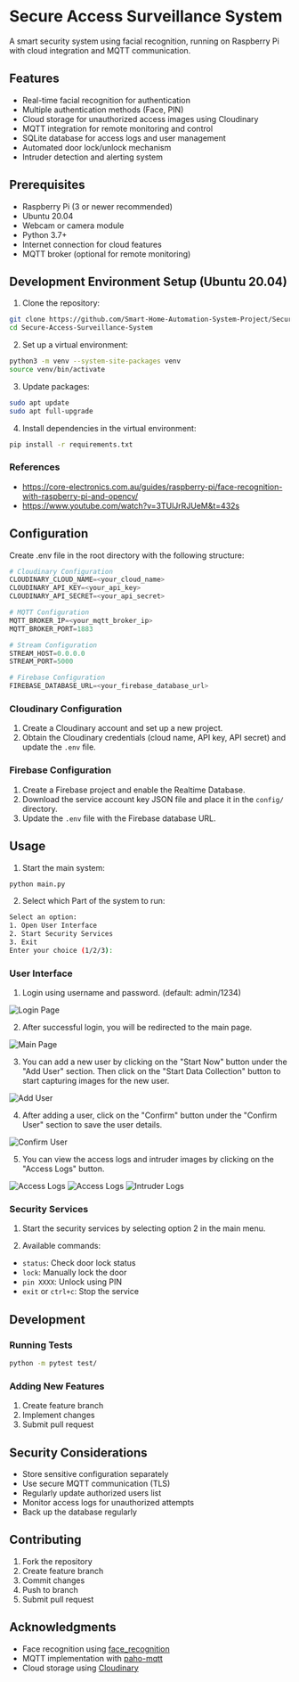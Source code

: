 # Secure Access Surveillance System

A smart security system using facial recognition, running on Raspberry Pi with cloud integration and MQTT communication.

## Features

- Real-time facial recognition for authentication
- Multiple authentication methods (Face, PIN)
- Cloud storage for unauthorized access images using Cloudinary
- MQTT integration for remote monitoring and control
- SQLite database for access logs and user management
- Automated door lock/unlock mechanism
- Intruder detection and alerting system

## Prerequisites

- Raspberry Pi (3 or newer recommended)
- Ubuntu 20.04
- Webcam or camera module
- Python 3.7+
- Internet connection for cloud features
- MQTT broker (optional for remote monitoring)

## Development Environment Setup (Ubuntu 20.04)

1. Clone the repository:
```bash
git clone https://github.com/Smart-Home-Automation-System-Project/Secure-Access-Surveillance-System
cd Secure-Access-Surveillance-System
```

2. Set up a virtual environment:
```bash
python3 -m venv --system-site-packages venv
source venv/bin/activate
```

3. Update packages:
```bash
sudo apt update
sudo apt full-upgrade
```

4. Install dependencies in the virtual environment:
```bash
pip install -r requirements.txt
```

### References

- https://core-electronics.com.au/guides/raspberry-pi/face-recognition-with-raspberry-pi-and-opencv/
- https://www.youtube.com/watch?v=3TUlJrRJUeM&t=432s

## Configuration

Create .env file in the root directory with the following structure:
```python
# Cloudinary Configuration
CLOUDINARY_CLOUD_NAME=<your_cloud_name>
CLOUDINARY_API_KEY=<your_api_key>
CLOUDINARY_API_SECRET=<your_api_secret>

# MQTT Configuration
MQTT_BROKER_IP=<your_mqtt_broker_ip>
MQTT_BROKER_PORT=1883

# Stream Configuration
STREAM_HOST=0.0.0.0
STREAM_PORT=5000

# Firebase Configuration
FIREBASE_DATABASE_URL=<your_firebase_database_url>
```

### Cloudinary Configuration
1. Create a Cloudinary account and set up a new project.
2. Obtain the Cloudinary credentials (cloud name, API key, API secret) and update the `.env` file.

### Firebase Configuration
1. Create a Firebase project and enable the Realtime Database.
2. Download the service account key JSON file and place it in the `config/` directory.
3. Update the `.env` file with the Firebase database URL.

## Usage

1. Start the main system:
```bash
python main.py
```
2. Select which Part of the system to run:
```bash
Select an option:
1. Open User Interface
2. Start Security Services
3. Exit
Enter your choice (1/2/3):
```
### User Interface

1. Login using username and password. (default: admin/1234)

![Login Page](./assets/image_1.jpg)

2. After successful login, you will be redirected to the main page.

![Main Page](./assets/image_2.jpg)

3. You can add a new user by clicking on the "Start Now" button under the "Add User" section. Then click on the "Start Data Collection" button to start capturing images for the new user.

![Add User](./assets/image_3.jpg)

4. After adding a user, click on the "Confirm" button under the "Confirm User" section to save the user details.

![Confirm User](./assets/image_6.jpg)

5. You can view the access logs and intruder images by clicking on the "Access Logs" button.

![Access Logs](./assets/image_7.jpg)
![Access Logs](./assets/image_4.jpg)
![Intruder Logs](./assets/image_5.jpg)

### Security Services

1. Start the security services by selecting option 2 in the main menu.

2. Available commands: 
- `status`: Check door lock status
- `lock`: Manually lock the door
- `pin XXXX`: Unlock using PIN
- `exit` or `ctrl+c`: Stop the service

## Development

### Running Tests
```bash
python -m pytest test/
```

### Adding New Features
1. Create feature branch
2. Implement changes
3. Submit pull request

## Security Considerations

- Store sensitive configuration separately
- Use secure MQTT communication (TLS)
- Regularly update authorized users list
- Monitor access logs for unauthorized attempts
- Back up the database regularly

## Contributing

1. Fork the repository
2. Create feature branch
3. Commit changes
4. Push to branch
5. Submit pull request


## Acknowledgments

- Face recognition using [face_recognition](https://github.com/ageitgey/face_recognition)
- MQTT implementation with [paho-mqtt](https://github.com/eclipse/paho.mqtt.python)
- Cloud storage using [Cloudinary](https://cloudinary.com/)

